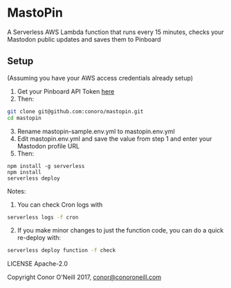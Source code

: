 # MastoPin

A Serverless AWS Lambda function that runs every 15 minutes, checks your
Mastodon public updates and saves them to Pinboard

## Setup

(Assuming you have your AWS access credentials already setup)

1. Get your Pinboard API Token [here](https://pinboard.in/settings/password)
2. Then:

```bash
git clone git@github.com:conoro/mastopin.git
cd mastopin
```

3. Rename mastopin-sample.env.yml to mastopin.env.yml
4. Edit mastopin.env.yml and save the value from step 1 and enter your Mastodon
   profile URL
5. Then:

```
npm install -g serverless
npm install
serverless deploy
```

Notes:

1. You can check Cron logs with

```bash
serverless logs -f cron
```

2. If you make minor changes to just the function code, you can do a quick
   re-deploy with:

```bash
serverless deploy function -f check
```

LICENSE Apache-2.0

Copyright Conor O'Neill 2017, conor@conoroneill.com
